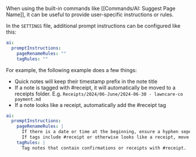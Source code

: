 When using the built-in commands like [[Commands/AI: Suggest Page Name]], it can be useful to provide user-specific instructions or rules.

In the `SETTINGS` file, additional prompt instructions can be configured like this:

```yaml
ai:
  promptInstructions:
    pageRenameRules: ""
    tagRules: ""
```

For example, the following example does a few things:

- Quick notes will keep their timestamp prefix in the note title
- If a note is tagged with #receipt, it will automatically be moved to a receipts folder.  E.g. `Receipts/2024/06-June/2024-06-30 - lawncare-co payment.md`
- If a note looks like a receipt, automatically add the #receipt tag

```yaml
ai:
  promptInstructions:
    pageRenameRules: |
      If there is a date or time at the beginning, ensure a hyphen seperates the timestamp from the actual note title.  For example, try to name quick notes like this: "YYYY-MM-DD HH:MM:SS - A short title about the note"
      If tags include #receipt or otherwise looks like a receipt, move it to "Receipts/YYYY/MM-MMMM/" using the date from the note metadata.
    tagRules: |
      Tag notes that contain confirmations or receipts with #receipt.
```